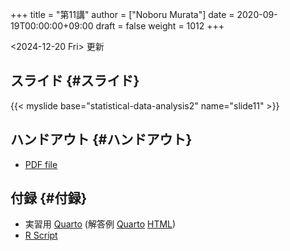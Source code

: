 +++
title = "第11講"
author = ["Noboru Murata"]
date = 2020-09-19T00:00:00+09:00
draft = false
weight = 1012
+++

<span class="timestamp-wrapper"><span class="timestamp">&lt;2024-12-20 Fri&gt; </span></span> 更新


## スライド {#スライド}

{{< myslide base="statistical-data-analysis2" name="slide11" >}}


## ハンドアウト {#ハンドアウト}

-   [PDF file](https://noboru-murata.github.io/statistical-data-analysis2/pdfs/slide11.pdf)


## 付録 {#付録}

-   実習用 [Quarto](https://raw.githubusercontent.com/noboru-murata/statistical-data-analysis2/refs/heads/master/docs/code/practice11.qmd) (解答例 [Quarto](https://raw.githubusercontent.com/noboru-murata/statistical-data-analysis2/refs/heads/master/docs/code/sample-code11.qmd) [HTML](https://noboru-murata.github.io/statistical-data-analysis2/code/sample-code11.html))
-   [R Script](https://noboru-murata.github.io/statistical-data-analysis2/code/slide11.R)
